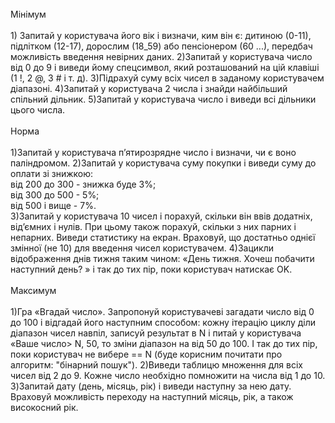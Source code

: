 <br>
Мінімум
<br><br>
1) Запитай у користувача його вік і визначи, ким він є: дитиною (0-11), підлітком (12-17), дорослим (18_59) або пенсіонером (60 ...), передбач можливість введення невірних даних.
2)Запитай у користувача число від 0 до 9 і виведи йому спецсимвол, який розташований на цій клавіші (1 !, 2 @, 3 # і т. д).
3)Підрахуй суму всіх чисел в заданому користувачем діапазоні.
4)Запитай у користувача 2 числа і знайди найбільший спільний дільник.
5)Запитай у користувача число і виведи всі дільники цього числа.
<br><br>
Норма
<br><br>
1)Запитай у користувача п’ятирозрядне число і визначи, чи є воно паліндромом.
2)Запитай у користувача суму покупки і виведи суму до оплати зі знижкою:
<br>
від 200 до 300 - знижка буде 3%; 
<br>
від 300 до 500 - 5%;
<br>
від 500 і вище - 7%.
<br>
3)Запитай у користувача 10 чисел і порахуй, скільки він ввів додатніх, від’ємних і нулів. При цьому також порахуй, скільки з них парних і непарних. Виведи статистику на екран. Враховуй, що достатньо однієї змінної (не 10) для введення чисел користувачем.
4)Зацикли відображення днів тижня таким чином: «День тижня. Хочеш побачити наступний день? » і так до тих пір, поки користувач натискає OK.
<br><br>
Максимум
<br><br>
1)Гра «Вгадай число». Запропонуй користувачеві загадати число від 0 до 100 і відгадай його наступним способом: кожну ітерацію циклу діли діапазон чисел навпіл, записуй результат в N і питай у користувача «Ваше число> N, <N або == N?». Залежно від того що вказав користувач, зменшуй діапазон. Початковий діапазон від 0 до 100, поділи навпіл і отримай 50. Якщо користувач вказав, що його число> 50, то зміни діапазон на від 50 до 100. І так до тих пір, поки користувач не вибере == N (буде корисним почитати про алгоритм: "бінарний пошук").
2)Виведи таблицю множення для всіх чисел від 2 до 9. Кожне число необхідно помножити на числа від 1 до 10.
3)Запитай дату (день, місяць, рік) і виведи наступну за нею дату. Враховуй можливість переходу на наступний місяць, рік, а також високосний рік.
